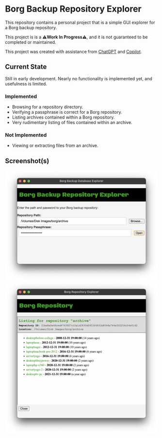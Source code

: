 # Borg Backup Repository Explorer

This repository contains a personal project that is a simple GUI explorer for a Borg backup repository.

This project is is a **⚠️Work In Progress⚠️**, and it is not guaranteed to be completed or maintained.

This project was created with assistance from [ChatGPT](https://chat.openai.com/chat) and [Copilot](https://copilot.github.com).

## Current State

Still in early development. Nearly no functionality is implemented yet, and usefulness is limited.

### Implemented
* Browsing for a repository directory.
* Verifying a passphrase is correct for a Borg repository.
* Listing archives contained within a Borg repository.
* Very rudimentary listing of files contained within an archive.

### Not Implemented
* Viewing or extracting files from an archive.

## Screenshot(s)
<img src="./images/ss1.png" width=650 />
<img src="./images/ss2.png" width=650 />